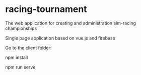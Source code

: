 # racing-tournament
The web application for creating and administration sim-racing championships

Single page application based on vue.js and firebase

Go to the client folder:

npm install

npm run serve
